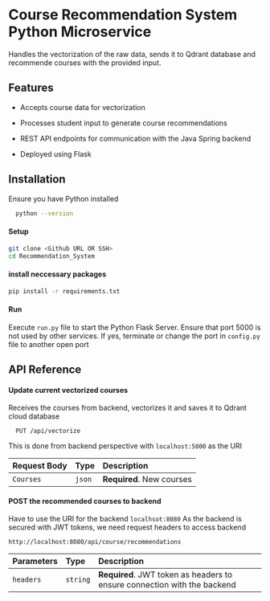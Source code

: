 
# Course Recommendation System Python Microservice

Handles the vectorization of the raw data, sends it to Qdrant database and recommende courses with the provided input.


## Features

* Accepts course data for vectorization

* Processes student input to generate course recommendations

* REST API endpoints for communication with the Java Spring backend

* Deployed using Flask


## Installation

Ensure you have Python installed
```bash
  python --version
```

#### Setup

```bash
git clone <Github URL OR SSH>
cd Recommendation_System
```
    
#### install neccessary packages
```bash
pip install -r requirements.txt
```

#### Run 
Execute ` run.py ` file to start the Python Flask Server.
Ensure  that port 5000 is not used by other services. If yes, terminate or change the port in `config.py` file to another open port


## API Reference

#### Update current vectorized courses

Receives the courses from backend, vectorizes it and saves it to Qdrant cloud database

```http
  PUT /api/vectorize
```

This is done from backend perspective with `localhost:5000` as the URI

| Request Body | Type     | Description                       |
| :-------- | :------- | :-------------------------------- |
| `Courses`      | `json` | **Required**. New courses  |

#### POST the recommended courses to backend

Have to use the URI for the backend `localhsot:8080`
As the backend is secured with JWT tokens, we need request headers to access backend

```http
http://localhost:8080/api/course/recommendations
```
| Parameters | Type     | Description                       |
| :-------- | :------- | :-------------------------------- |
| `headers`      | `string` | **Required**. JWT token as headers to ensure connection with the backend  |